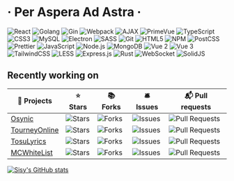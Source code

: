 # · Per Aspera Ad Astra ·

![React](https://img.shields.io/badge/-React-45b8d8?style=flat-square&logo=react&logoColor=white)
![Golang](https://img.shields.io/badge/-Golang-00ADD8?style=flat-square&logo=go&logoColor=white)
![Gin](https://img.shields.io/badge/-Gin-45b8d8?style=flat-square&logo=go&logoColor=white)
![Webpack](https://img.shields.io/badge/-Webpack-00ADD8?style=flat-square&logo=webpack&logoColor=white)
![AJAX](https://img.shields.io/badge/-AJAX-42A5F5?style=flat-square&logo=javascript&logoColor=white)
![PrimeVue](https://img.shields.io/badge/-PrimeVue-007ACC?style=flat-square&logo=primevue&logoColor=white)
![TypeScript](https://img.shields.io/badge/-TypeScript-1a73e8?style=flat-square&logo=typescript&logoColor=white)
![CSS3](https://img.shields.io/badge/-CSS3-5849BE?style=flat-square&logo=css3&logoColor=white)
![MySQL](https://img.shields.io/badge/-MySQL-311C87?style=flat-square&logo=mysql&logoColor=white)
![Electron](https://img.shields.io/badge/-Electron-430098?style=flat-square&logo=electron&logoColor=white)
![SASS](https://img.shields.io/badge/-SASS-764ABC?style=flat-square&logo=sass&logoColor=white)
![Git](https://img.shields.io/badge/-Git-B7178C?style=flat-square&logo=git&logoColor=white)
![HTML5](https://img.shields.io/badge/-HTML5-CC6699?style=flat-square&logo=html5&logoColor=white)
![NPM](https://img.shields.io/badge/-NPM-F05032?style=flat-square&logo=npm&logoColor=white)
![PostCSS](https://img.shields.io/badge/-PostCSS-E34F26?style=flat-square&logo=postcss&logoColor=white)
![Prettier](https://img.shields.io/badge/-Prettier-CB3837?style=flat-square&logo=prettier&logoColor=white)
![JavaScript](https://img.shields.io/badge/-JavaScript-DD3A0A?style=flat-square&logo=javascript&logoColor=white)
![Node.js](https://img.shields.io/badge/-Nodejs-F7B93E?style=flat-square&logo=Node.js&logoColor=white)
![MongoDB](https://img.shields.io/badge/-MongoDB-F7DF1E?style=flat-square&logo=mongodb&logoColor=white)
![Vue 2](https://img.shields.io/badge/-Vue-43853d?style=flat-square&logo=vue.js&logoColor=white)
![Vue 3](https://img.shields.io/badge/-Vue3-47A248?style=flat-square&logo=vue.js&logoColor=white)
![TailwindCSS](https://img.shields.io/badge/-TailwindCSS-4FC08D?style=flat-square&logo=tailwind-css&logoColor=white)
![LESS](https://img.shields.io/badge/-LESS-42b883?style=flat-square&logo=less&logoColor=white)
![Express.js](https://img.shields.io/badge/-Express.js-38B2AC?style=flat-square&logo=express&logoColor=white)
![Rust](https://img.shields.io/badge/-Rust-1D365D?style=flat-square&logo=rust&logoColor=white)
![WebSocket](https://img.shields.io/badge/-WebSocket-010101?style=flat-square&logo=socket.io&logoColor=white)
![SolidJS](https://img.shields.io/badge/-Solid-010101?style=flat-square&logo=solid&logoColor=white)


## Recently working on

| 🎁 Projects | ⭐ Stars | 📚 Forks | 🛎 Issues | 📬 Pull requests |
|-------------|----------|----------|-----------|-----------------|
| [Osynic](https://github.com/SisypheOvO/Osynic) | ![Stars](https://img.shields.io/github/stars/SisypheOvO/Osynic?style=flat-square&labelColor=343b41) | ![Forks](https://img.shields.io/github/forks/SisypheOvO/Osynic?style=flat-square&labelColor=343b41) | ![Issues](https://img.shields.io/github/issues/SisypheOvO/Osynic?style=flat-square&labelColor=343b41) | ![Pull Requests](https://img.shields.io/github/issues-pr/SisypheOvO/Osynic?style=flat-square&labelColor=343b41) |
| [TourneyOnline](https://github.com/SIyuyuko/osu-tourney-online) | ![Stars](https://img.shields.io/github/stars/SIyuyuko/osu-tourney-online?style=flat-square&labelColor=343b41) | ![Forks](https://img.shields.io/github/forks/SIyuyuko/osu-tourney-online?style=flat-square&labelColor=343b41) | ![Issues](https://img.shields.io/github/issues/SIyuyuko/osu-tourney-online?style=flat-square&labelColor=343b41) | ![Pull Requests](https://img.shields.io/github/issues-pr/SIyuyuko/osu-tourney-online?style=flat-square&labelColor=343b41) |
| [TosuLyrics](https://github.com/HollisMeynell/tosu-lyrics) | ![Stars](https://img.shields.io/github/stars/HollisMeynell/tosu-lyrics?style=flat-square&labelColor=343b41) | ![Forks](https://img.shields.io/github/forks/HollisMeynell/tosu-lyrics?style=flat-square&labelColor=343b41) | ![Issues](https://img.shields.io/github/issues/HollisMeynell/tosu-lyrics?style=flat-square&labelColor=343b41) | ![Pull Requests](https://img.shields.io/github/issues-pr/HollisMeynell/tosu-lyrics?style=flat-square&labelColor=343b41) |
| [MCWhiteList](https://github.com/MoonWX/vue-mcwhitelist) | ![Stars](https://img.shields.io/github/stars/MoonWX/vue-mcwhitelist?style=flat-square&labelColor=343b41) | ![Forks](https://img.shields.io/github/forks/MoonWX/vue-mcwhitelist?style=flat-square&labelColor=343b41) | ![Issues](https://img.shields.io/github/issues/MoonWX/vue-mcwhitelist?style=flat-square&labelColor=343b41) | ![Pull Requests](https://img.shields.io/github/issues-pr/MoonWX/vue-mcwhitelist?style=flat-square&labelColor=343b41) |


[![Sisy's GitHub stats](https://github-readme-stats.vercel.app/api?username=SisypheOvO&show_icons=true&theme=calm_pink)](https://github.com/anuraghazra/github-readme-stats)
